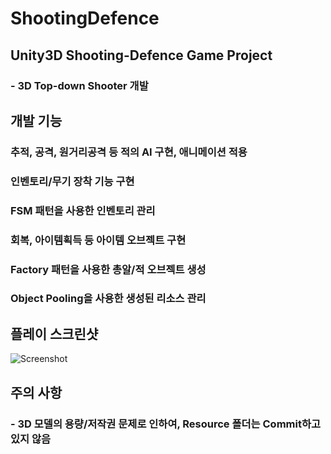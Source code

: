 # ShootingDefence

## Unity3D Shooting-Defence Game Project

### - 3D Top-down Shooter 개발

## 개발 기능
### 추적, 공격, 원거리공격 등 적의 AI 구현, 애니메이션 적용
### 인벤토리/무기 장착 기능 구현
### FSM 패턴을 사용한 인벤토리 관리
### 회복, 아이템획득 등 아이템 오브젝트 구현
### Factory 패턴을 사용한 총알/적 오브젝트 생성
### Object Pooling을 사용한 생성된 리소스 관리

## 플레이 스크린샷

![Screenshot](https://user-images.githubusercontent.com/30260233/172665111-e5cac1b2-6bb1-4b53-8b71-bb381216fdb3.PNG)

## 주의 사항

### - 3D 모델의 용량/저작권 문제로 인하여, Resource 폴더는 Commit하고 있지 않음
